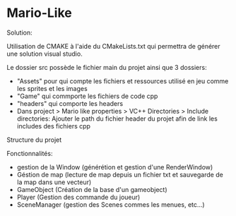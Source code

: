 # Mario-Like
 
Solution:

Utilisation de CMAKE à l'aide du CMakeLists.txt qui permettra de générer une solution visual studio.

Le dossier src possède le fichier main du projet ainsi que 3 dossiers:
- "Assets" pour qui compte les fichiers et ressources utilisé en jeu comme les sprites et les images
- "Game" qui commporte les fichiers de code cpp 
- "headers" qui comporte les headers 
- Dans project > Mario like properties > VC++ Directories > Include directories: Ajouter le path du fichier header du projet afin de link les includes des fichiers cpp


Structure du projet

Fonctionnalités:
- gestion de la Window (générétion et gestion d'une RenderWindow)
- Géstion de map (lecture de map depuis un fichier txt et sauvegarde de la map dans une vecteur)
- GameObject (Création de la base d'un gameobject)
- Player (Gestion des commande du joueur)
- SceneManager (gestion des Scenes commes les menues, etc...)